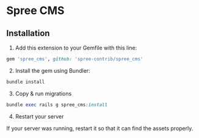 # Spree CMS

## Installation

1. Add this extension to your Gemfile with this line:
  ```ruby
  gem 'spree_cms', github: 'spree-contrib/spree_cms'
  ```

2. Install the gem using Bundler:
  ```ruby
  bundle install
  ```

3. Copy & run migrations
  ```ruby
  bundle exec rails g spree_cms:install
  ```

4. Restart your server

  If your server was running, restart it so that it can find the assets properly.
